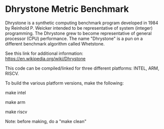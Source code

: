 # Dhrystone Metric Benchmark

Dhrystone is a synthetic computing benchmark program developed in 1984 by Reinhold P. Weicker intended to be representative of system (integer) programming. The Dhrystone grew to become representative of general processor (CPU) performance. The name "Dhrystone" is a pun on a different benchmark algorithm called Whetstone.

See this link for additional information:  https://en.wikipedia.org/wiki/Dhrystone

This code can be compiled/linked for three different platforms: INTEL, ARM, RISCV.

To build the various platform versions, make the following:

make intel

make arm

make riscv

Note: before making, do a "make clean"
